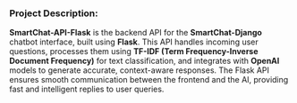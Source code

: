 ### **Project Description:**  
**SmartChat-API-Flask** is the backend API for the **SmartChat-Django** chatbot interface, built using **Flask**. This API handles incoming user questions, processes them using **TF-IDF (Term Frequency-Inverse Document Frequency)** for text classification, and integrates with **OpenAI** models to generate accurate, context-aware responses. The Flask API ensures smooth communication between the frontend and the AI, providing fast and intelligent replies to user queries.
